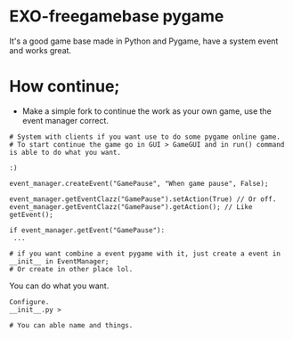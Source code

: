 # EXO-freegamebase pygame
 It's a good game base made in Python and Pygame, have a system event and works great.

# How continue;
- Make a simple fork to continue the work as your own game, use the event manager correct.

```
# System with clients if you want use to do some pygame online game.
# To start continue the game go in GUI > GameGUI and in run() command is able to do what you want.

:)

```

```
event_manager.createEvent("GamePause", "When game pause", False);

event_manager.getEventClazz("GamePause").setAction(True) // Or off.
event_manager.getEventClazz("GamePause").getAction(); // Like getEvent();

if event_manager.getEvent("GamePause"):
 ...

# if you want combine a event pygame with it, just create a event in __init__ in EventManager;
# Or create in other place lol.

```

You can do what you want.
```
Configure.
__init__.py >

# You can able name and things.

```
